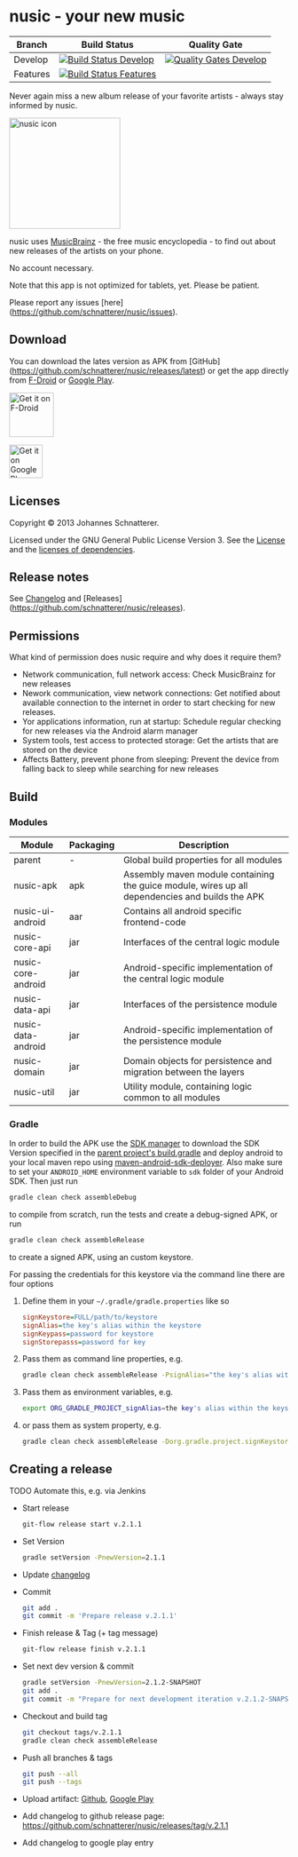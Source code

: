 nusic - your new music
=====
| Branch        | Build Status  | Quality Gate |
| ------------- |-------------  | ------------ |
| Develop       | [![Build Status Develop](https://jenkins.schnatterer.info/job/nusic-develop/badge/icon)](https://jenkins.schnatterer.info/job/nusic-develop/)  |[![Quality Gates Develop](https://sonarqube.schnatterer.info/api/badges/gate?key=info.schnatterer.nusic:nusic-develop)](https://sonarqube.schnatterer.info/dashboard/index/279?did=1) |
| Features       | [![Build Status Features](https://jenkins.schnatterer.info/job/nusic-features/badge/icon)](https://jenkins.schnatterer.info/job/nusic-features/)  | |


Never again miss a new album release of your favorite artists - always stay informed by nusic.

<img alt="nusic icon" src="https://raw.githubusercontent.com/schnatterer/nusic/develop/resources/ic_launcher_highres.png" width="200" height="200" />


nusic uses [MusicBrainz](http://musicbrainz.org/) - the free music encyclopedia - to find out about new releases of the artists on your phone.

No account necessary.

Note that this app is not optimized for tablets, yet. Please be patient.

Please report any issues [here] (https://github.com/schnatterer/nusic/issues).

## Download
You can download the lates version as APK from [GitHub] (https://github.com/schnatterer/nusic/releases/latest) or get the app directly from [F-Droid](https://f-droid.org/app/info.schnatterer.nusic) or [Google Play](https://play.google.com/store/apps/details?id=info.schnatterer.nusic).

[<img src="https://f-droid.org/badge/get-it-on.png" alt="Get it on F-Droid" height="80">](https://f-droid.org/app/info.schnatterer.nusic)

[<img alt="Get it on Google Play" src="https://play.google.com/intl/en_us/badges/images/apps/en-play-badge.png" height="60"/>](https://play.google.com/store/apps/details?id=info.schnatterer.nusic)

## Licenses
Copyright © 2013 Johannes Schnatterer.

Licensed under the GNU General Public License Version 3.
See the [License](LICENSE.txt) and the [licenses of dependencies](NOTICE.md).

## Release notes
See [Changelog](CHANGELOG.md) and [Releases] (https://github.com/schnatterer/nusic/releases).

## Permissions
What kind of permission does nusic require and why does it require them?
- Network communication, full network access: Check MusicBrainz for new releases
- Nework communication, view network connections: Get notified about available connection to the internet in order to start checking for new releases.
- Yor applications information, run at startup: Schedule regular checking for new releases via the Android alarm manager
- System tools, test access to protected storage: Get the artists that are stored on the device
- Affects Battery, prevent phone from sleeping: Prevent the device from falling back to sleep while searching for new releases


## Build
### Modules
| Module             | Packaging      | Description   |
| -------------      | ------------- | ------------- |
| parent             | - | Global build properties for all modules |
| nusic-apk          | apk | Assembly maven module containing the guice module, wires up all dependencies and builds the APK |
| nusic-ui-android   | aar | Contains all android specific frontend-code |
| nusic-core-api     | jar | Interfaces of the central logic module |
| nusic-core-android | jar | Android-specific implementation of the central logic module |
| nusic-data-api     | jar | Interfaces of the persistence module |
| nusic-data-android | jar | Android-specific implementation of the persistence module |
| nusic-domain       | jar | Domain objects for persistence and migration between the layers |
| nusic-util         | jar | Utility module, containing logic common to all modules |

### Gradle
In order to build the APK use the [SDK manager](https://developer.android.com/tools/help/sdk-manager.html) to download the SDK Version specified in the [parent project's build.gradle](build.gradle) and deploy android to your local maven repo using [maven-android-sdk-deployer](https://github.com/mosabua/maven-android-sdk-deployer). Also make sure to set your `ANDROID_HOME` environment variable to `sdk` folder of your Android SDK.
Then just run  
```sh
gradle clean check assembleDebug
```
to compile from scratch, run the tests and create a debug-signed APK, or run  

```sh
gradle clean check assembleRelease
```
to create a signed APK, using an custom keystore.  

For passing the credentials for this keystore via the command line there are four options  

1. Define them in your `~/.gradle/gradle.properties` like so  

   ```ini
   signKeystore=FULL/path/to/keystore
   signAlias=the key's alias within the keystore
   signKeypass=password for keystore
   signStorepasss=password for key
   ```
2. Pass them as command line properties, e.g.  

   ```sh
   gradle clean check assembleRelease -PsignAlias="the key's alias within the keystore"
   ```  
3. Pass them as environment variables, e.g.  

   ```sh
   export ORG_GRADLE_PROJECT_signAlias=the key's alias within the keystore
   ```
4. or pass them as system property, e.g.

   ```sh
   gradle clean check assembleRelease -Dorg.gradle.project.signKeystore=signAlias="the key's alias within the keystore"
   ```


## Creating a release
TODO Automate this, e.g. via Jenkins

- Start release  

   ```sh
   git-flow release start v.2.1.1
   ```
- Set Version  

   ```sh
   gradle setVersion -PnewVersion=2.1.1
   ```
- Update [changelog](CHANGELOG.md)
- Commit  

    ```sh
    git add .
    git commit -m 'Prepare release v.2.1.1'
    ```
- Finish release & Tag (+ tag message)

   ```sh
   git-flow release finish v.2.1.1
   ```
- Set next dev version & commit

    ```sh
    gradle setVersion -PnewVersion=2.1.2-SNAPSHOT
    git add .
    git commit -m "Prepare for next development iteration v.2.1.2-SNAPSHOT"
    ```
- Checkout and build tag

    ```sh
    git checkout tags/v.2.1.1
    gradle clean check assembleRelease
    ```
- Push all branches & tags

    ```sh
    git push --all
    git push --tags
    ```
- Upload artifact: [Github](https://github.com/schnatterer/nusic/releases), [Google Play](https://play.google.com/apps/publish/)
- Add changelog to github release page: https://github.com/schnatterer/nusic/releases/tag/v.2.1.1
- Add changelog to google play entry
